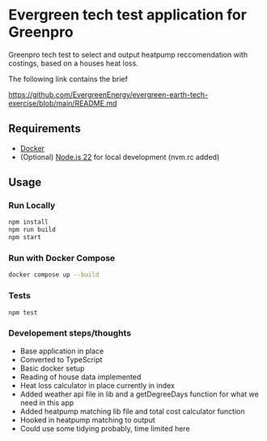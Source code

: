 # Evergreen tech test application for Greenpro

Greenpro tech test to select and output heatpump reccomendation with costings, based on a houses heat loss.

The following link contains the brief

https://github.com/EvergreenEnergy/evergreen-earth-tech-exercise/blob/main/README.md

## Requirements
- [Docker](https://www.docker.com/get-started)
- (Optional) [Node.js 22](https://nodejs.org/) for local development (nvm.rc added)

## Usage

### Run Locally
```sh
npm install
npm run build
npm start
```

### Run with Docker Compose
```sh
docker compose up --build
```

### Tests
```sh
npm test
```

### Developement steps/thoughts

- Base application in place
- Converted to TypeScript
- Basic docker setup
- Reading of house data implemented
- Heat loss calculator in place currently in index
- Added weather api file in lib and a getDegreeDays function for what we need in this app
- Added heatpump matching lib file and total cost calculator function
- Hooked in heatpump matching to output
- Could use some tidying probably, time limited here

